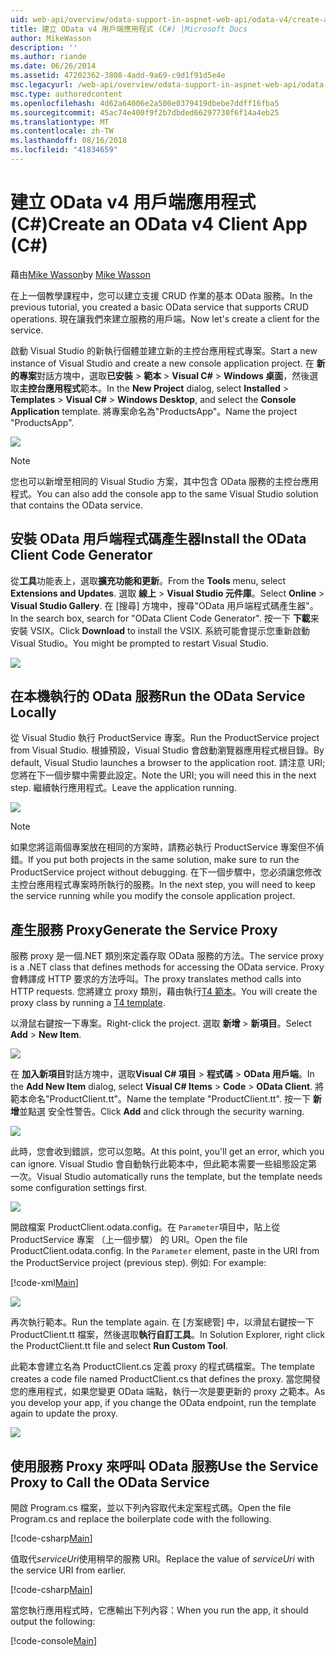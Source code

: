 ```yaml
---
uid: web-api/overview/odata-support-in-aspnet-web-api/odata-v4/create-an-odata-v4-client-app
title: 建立 OData v4 用戶端應用程式 (C#) |Microsoft Docs
author: MikeWasson
description: ''
ms.author: riande
ms.date: 06/26/2014
ms.assetid: 47202362-3808-4add-9a69-c9d1f91d5e4e
msc.legacyurl: /web-api/overview/odata-support-in-aspnet-web-api/odata-v4/create-an-odata-v4-client-app
msc.type: authoredcontent
ms.openlocfilehash: 4d62a64006e2a500e0379419dbebe7ddff16fba5
ms.sourcegitcommit: 45ac74e400f9f2b7dbded66297730f6f14a4eb25
ms.translationtype: MT
ms.contentlocale: zh-TW
ms.lasthandoff: 08/16/2018
ms.locfileid: "41834659"
---
```

<a name="create-an-odata-v4-client-app-c"></a><span data-ttu-id="a1c3d-102">建立 OData v4 用戶端應用程式 (C#)</span><span class="sxs-lookup"><span data-stu-id="a1c3d-102">Create an OData v4 Client App (C#)</span></span>
====================
<span data-ttu-id="a1c3d-103">藉由[Mike Wasson](https://github.com/MikeWasson)</span><span class="sxs-lookup"><span data-stu-id="a1c3d-103">by [Mike Wasson](https://github.com/MikeWasson)</span></span>

<span data-ttu-id="a1c3d-104">在上一個教學課程中，您可以建立支援 CRUD 作業的基本 OData 服務。</span><span class="sxs-lookup"><span data-stu-id="a1c3d-104">In the previous tutorial, you created a basic OData service that supports CRUD operations.</span></span> <span data-ttu-id="a1c3d-105">現在讓我們來建立服務的用戶端。</span><span class="sxs-lookup"><span data-stu-id="a1c3d-105">Now let's create a client for the service.</span></span>

<span data-ttu-id="a1c3d-106">啟動 Visual Studio 的新執行個體並建立新的主控台應用程式專案。</span><span class="sxs-lookup"><span data-stu-id="a1c3d-106">Start a new instance of Visual Studio and create a new console application project.</span></span> <span data-ttu-id="a1c3d-107">在 **新的專案**對話方塊中，選取**已安裝** &gt; **範本** &gt; **Visual C#** &gt; **Windows 桌面**，然後選取**主控台應用程式**範本。</span><span class="sxs-lookup"><span data-stu-id="a1c3d-107">In the **New Project** dialog, select **Installed** &gt; **Templates** &gt; **Visual C#** &gt; **Windows Desktop**, and select the **Console Application** template.</span></span> <span data-ttu-id="a1c3d-108">將專案命名為&quot;ProductsApp&quot;。</span><span class="sxs-lookup"><span data-stu-id="a1c3d-108">Name the project &quot;ProductsApp&quot;.</span></span>

![](create-an-odata-v4-client-app/_static/image1.png)

> [!NOTE]
> <span data-ttu-id="a1c3d-109">您也可以新增至相同的 Visual Studio 方案，其中包含 OData 服務的主控台應用程式。</span><span class="sxs-lookup"><span data-stu-id="a1c3d-109">You can also add the console app to the same Visual Studio solution that contains the OData service.</span></span>


## <a name="install-the-odata-client-code-generator"></a><span data-ttu-id="a1c3d-110">安裝 OData 用戶端程式碼產生器</span><span class="sxs-lookup"><span data-stu-id="a1c3d-110">Install the OData Client Code Generator</span></span>

<span data-ttu-id="a1c3d-111">從**工具**功能表上，選取**擴充功能和更新**。</span><span class="sxs-lookup"><span data-stu-id="a1c3d-111">From the **Tools** menu, select **Extensions and Updates**.</span></span> <span data-ttu-id="a1c3d-112">選取 **線上** &gt; **Visual Studio 元件庫**。</span><span class="sxs-lookup"><span data-stu-id="a1c3d-112">Select **Online** &gt; **Visual Studio Gallery**.</span></span> <span data-ttu-id="a1c3d-113">在 [搜尋] 方塊中，搜尋&quot;OData 用戶端程式碼產生器&quot;。</span><span class="sxs-lookup"><span data-stu-id="a1c3d-113">In the search box, search for &quot;OData Client Code Generator&quot;.</span></span> <span data-ttu-id="a1c3d-114">按一下 **下載**来安裝 VSIX。</span><span class="sxs-lookup"><span data-stu-id="a1c3d-114">Click **Download** to install the VSIX.</span></span> <span data-ttu-id="a1c3d-115">系統可能會提示您重新啟動 Visual Studio。</span><span class="sxs-lookup"><span data-stu-id="a1c3d-115">You might be prompted to restart Visual Studio.</span></span>

[![](create-an-odata-v4-client-app/_static/image3.png)](create-an-odata-v4-client-app/_static/image2.png)

## <a name="run-the-odata-service-locally"></a><span data-ttu-id="a1c3d-116">在本機執行的 OData 服務</span><span class="sxs-lookup"><span data-stu-id="a1c3d-116">Run the OData Service Locally</span></span>

<span data-ttu-id="a1c3d-117">從 Visual Studio 執行 ProductService 專案。</span><span class="sxs-lookup"><span data-stu-id="a1c3d-117">Run the ProductService project from Visual Studio.</span></span> <span data-ttu-id="a1c3d-118">根據預設，Visual Studio 會啟動瀏覽器應用程式根目錄。</span><span class="sxs-lookup"><span data-stu-id="a1c3d-118">By default, Visual Studio launches a browser to the application root.</span></span> <span data-ttu-id="a1c3d-119">請注意 URI;您將在下一個步驟中需要此設定。</span><span class="sxs-lookup"><span data-stu-id="a1c3d-119">Note the URI; you will need this in the next step.</span></span> <span data-ttu-id="a1c3d-120">繼續執行應用程式。</span><span class="sxs-lookup"><span data-stu-id="a1c3d-120">Leave the application running.</span></span>

![](create-an-odata-v4-client-app/_static/image4.png)

> [!NOTE]
> <span data-ttu-id="a1c3d-121">如果您將這兩個專案放在相同的方案時，請務必執行 ProductService 專案但不偵錯。</span><span class="sxs-lookup"><span data-stu-id="a1c3d-121">If you put both projects in the same solution, make sure to run the ProductService project without debugging.</span></span> <span data-ttu-id="a1c3d-122">在下一個步驟中，您必須讓您修改主控台應用程式專案時所執行的服務。</span><span class="sxs-lookup"><span data-stu-id="a1c3d-122">In the next step, you will need to keep the service running while you modify the console application project.</span></span>


## <a name="generate-the-service-proxy"></a><span data-ttu-id="a1c3d-123">產生服務 Proxy</span><span class="sxs-lookup"><span data-stu-id="a1c3d-123">Generate the Service Proxy</span></span>

<span data-ttu-id="a1c3d-124">服務 proxy 是一個.NET 類別來定義存取 OData 服務的方法。</span><span class="sxs-lookup"><span data-stu-id="a1c3d-124">The service proxy is a .NET class that defines methods for accessing the OData service.</span></span> <span data-ttu-id="a1c3d-125">Proxy 會轉譯成 HTTP 要求的方法呼叫。</span><span class="sxs-lookup"><span data-stu-id="a1c3d-125">The proxy translates method calls into HTTP requests.</span></span> <span data-ttu-id="a1c3d-126">您將建立 proxy 類別，藉由執行[T4 範本](https://msdn.microsoft.com/library/bb126445.aspx)。</span><span class="sxs-lookup"><span data-stu-id="a1c3d-126">You will create the proxy class by running a [T4 template](https://msdn.microsoft.com/library/bb126445.aspx).</span></span>

<span data-ttu-id="a1c3d-127">以滑鼠右鍵按一下專案。</span><span class="sxs-lookup"><span data-stu-id="a1c3d-127">Right-click the project.</span></span> <span data-ttu-id="a1c3d-128">選取 **新增** &gt; **新項目**。</span><span class="sxs-lookup"><span data-stu-id="a1c3d-128">Select **Add** &gt; **New Item**.</span></span>

![](create-an-odata-v4-client-app/_static/image5.png)

<span data-ttu-id="a1c3d-129">在 **加入新項目**對話方塊中，選取**Visual C# 項目** &gt; **程式碼** &gt; **OData 用戶端**。</span><span class="sxs-lookup"><span data-stu-id="a1c3d-129">In the **Add New Item** dialog, select **Visual C# Items** &gt; **Code** &gt; **OData Client**.</span></span> <span data-ttu-id="a1c3d-130">將範本命名&quot;ProductClient.tt&quot;。</span><span class="sxs-lookup"><span data-stu-id="a1c3d-130">Name the template &quot;ProductClient.tt&quot;.</span></span> <span data-ttu-id="a1c3d-131">按一下 **新增**並點選 安全性警告。</span><span class="sxs-lookup"><span data-stu-id="a1c3d-131">Click **Add** and click through the security warning.</span></span>

[![](create-an-odata-v4-client-app/_static/image7.png)](create-an-odata-v4-client-app/_static/image6.png)

<span data-ttu-id="a1c3d-132">此時，您會收到錯誤，您可以忽略。</span><span class="sxs-lookup"><span data-stu-id="a1c3d-132">At this point, you'll get an error, which you can ignore.</span></span> <span data-ttu-id="a1c3d-133">Visual Studio 會自動執行此範本中，但此範本需要一些組態設定第一次。</span><span class="sxs-lookup"><span data-stu-id="a1c3d-133">Visual Studio automatically runs the template, but the template needs some configuration settings first.</span></span>

[![](create-an-odata-v4-client-app/_static/image9.png)](create-an-odata-v4-client-app/_static/image8.png)

<span data-ttu-id="a1c3d-134">開啟檔案 ProductClient.odata.config。在 `Parameter`項目中，貼上從 ProductService 專案 （上一個步驟） 的 URI。</span><span class="sxs-lookup"><span data-stu-id="a1c3d-134">Open the file ProductClient.odata.config. In the `Parameter` element, paste in the URI from the ProductService project (previous step).</span></span> <span data-ttu-id="a1c3d-135">例如: </span><span class="sxs-lookup"><span data-stu-id="a1c3d-135">For example:</span></span>

[!code-xml[Main](create-an-odata-v4-client-app/samples/sample1.xml)]

[![](create-an-odata-v4-client-app/_static/image11.png)](create-an-odata-v4-client-app/_static/image10.png)

<span data-ttu-id="a1c3d-136">再次執行範本。</span><span class="sxs-lookup"><span data-stu-id="a1c3d-136">Run the template again.</span></span> <span data-ttu-id="a1c3d-137">在 [方案總管] 中，以滑鼠右鍵按一下 ProductClient.tt 檔案，然後選取**執行自訂工具**。</span><span class="sxs-lookup"><span data-stu-id="a1c3d-137">In Solution Explorer, right click the ProductClient.tt file and select **Run Custom Tool**.</span></span>

<span data-ttu-id="a1c3d-138">此範本會建立名為 ProductClient.cs 定義 proxy 的程式碼檔案。</span><span class="sxs-lookup"><span data-stu-id="a1c3d-138">The template creates a code file named ProductClient.cs that defines the proxy.</span></span> <span data-ttu-id="a1c3d-139">當您開發您的應用程式，如果您變更 OData 端點，執行一次是要更新的 proxy 之範本。</span><span class="sxs-lookup"><span data-stu-id="a1c3d-139">As you develop your app, if you change the OData endpoint, run the template again to update the proxy.</span></span>

![](create-an-odata-v4-client-app/_static/image12.png)

## <a name="use-the-service-proxy-to-call-the-odata-service"></a><span data-ttu-id="a1c3d-140">使用服務 Proxy 來呼叫 OData 服務</span><span class="sxs-lookup"><span data-stu-id="a1c3d-140">Use the Service Proxy to Call the OData Service</span></span>

<span data-ttu-id="a1c3d-141">開啟 Program.cs 檔案，並以下列內容取代未定案程式碼。</span><span class="sxs-lookup"><span data-stu-id="a1c3d-141">Open the file Program.cs and replace the boilerplate code with the following.</span></span>

[!code-csharp[Main](create-an-odata-v4-client-app/samples/sample2.cs)]

<span data-ttu-id="a1c3d-142">值取代*serviceUri*使用稍早的服務 URI。</span><span class="sxs-lookup"><span data-stu-id="a1c3d-142">Replace the value of *serviceUri* with the service URI from earlier.</span></span>

[!code-csharp[Main](create-an-odata-v4-client-app/samples/sample3.cs)]

<span data-ttu-id="a1c3d-143">當您執行應用程式時，它應輸出下列內容：</span><span class="sxs-lookup"><span data-stu-id="a1c3d-143">When you run the app, it should output the following:</span></span>

[!code-console[Main](create-an-odata-v4-client-app/samples/sample4.cmd)]
